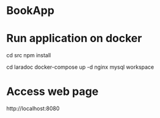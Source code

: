 # BookApp

# Run application on docker

cd src
npm install

cd laradoc
docker-compose up -d nginx mysql workspace

# Access web page
http://localhost:8080

